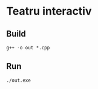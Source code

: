 # Teatru interactiv

## Build 
```console
g++ -o out *.cpp 
```
        

## Run
```console
./out.exe 
```
      